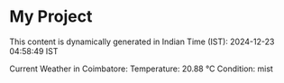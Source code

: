 # My Project

This content is dynamically generated in Indian Time (IST): 2024-12-23 04:58:49 IST


Current Weather in Coimbatore:
Temperature: 20.88 °C
Condition: mist
